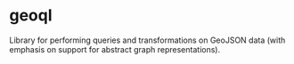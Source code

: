 # geoql
Library for performing queries and transformations on GeoJSON data (with emphasis on support for abstract graph representations).
